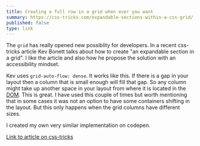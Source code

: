 ```yaml
---
title: Creating a full row in a grid when ever you want
summary: https://css-tricks.com/expandable-sections-within-a-css-grid/
published: false
type: link
---
```


The `grid` has really opened new possiblity for developers. In a recent css-tricks article Kev Bonett talks about how to create "an expandable section in a grid". I like the article and also how he propose the solution with an accessibility mindset.

Kev uses `grid-auto-flow: dense`. It works like this. If there is a gap in your layout then a column that is small enough will fill that gap. So any column might take up another space in your layout from where it is located in the [DOM](https://developer.mozilla.org/en-US/docs/Web/API/Document_Object_Model). This is great. I have used this couple of times but worth mentioning that in some cases it was not an option to have some containers shifting in the layout. But this only happens when the grid columns have different sizes.

I created my own very similar implementation on codepen.

[Link to article on css-tricks](https://css-tricks.com/expandable-sections-within-a-css-grid/)
